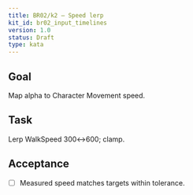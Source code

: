 ```yaml
---
title: BR02/k2 — Speed lerp
kit_id: br02_input_timelines
version: 1.0
status: Draft
type: kata
---
```

## Goal
Map alpha to Character Movement speed.
## Task
Lerp WalkSpeed 300↔600; clamp.
## Acceptance
- [ ] Measured speed matches targets within tolerance.